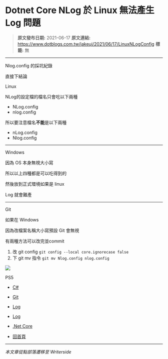 # Dotnet Core NLog 於 Linux 無法產生 Log 問題

> **原文發布日期:** 2021-06-17
> **原文連結:** https://www.dotblogs.com.tw/jakeuj/2021/06/17/LinuxNLogConfig
> **標籤:** 無

---

Nlog.config 的採坑紀錄

直接下結論

Linux

NLog的設定檔的檔名只會吃以下兩種

* NLog.config
* nlog.config

所以要注意檔名**不能**是以下兩種

* nLog.config
* Nlog.config

---

Windows

因為 OS 本身無視大小寫

所以以上四種都是可以吃得到的

然後放到正式環境如果是 linux

Log 就會難產

---

Git

如果在 Windows

因為改檔案名稱大小寫預設 Git 會無視

有兩種方法可以改完並commit

1. 改 git config
   `git config --local core.ignorecase false`
2. 下 git mv 指令
   `git mv Nlog.config nlog.config`

![](https://card.psnprofiles.com/1/jakeuj.png)

PS5

* [C#](/jakeuj/Tags?qq=C%23)
* [Git](/jakeuj/Tags?qq=Git)
* [Log](/jakeuj/Tags?qq=Log)
* [Log](/jakeuj/Tags?qq=Log)
* [.Net Core](/jakeuj/Tags?qq=.Net%20Core)

* [回首頁](/jakeuj)

---

*本文章從點部落遷移至 Writerside*
